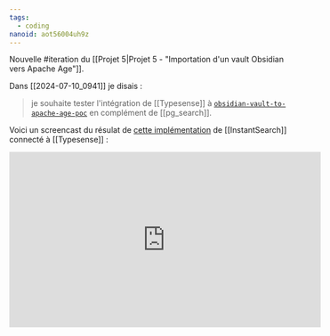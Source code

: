 ```yaml
---
tags:
  - coding
nanoid: aot56004uh9z
---
```

Nouvelle #iteration du [[Projet 5|Projet 5 - "Importation d'un vault Obsidian vers Apache Age"]].

Dans [[2024-07-10_0941]] je disais :

>  je souhaite tester l'intégration de [[Typesense]] à [`obsidian-vault-to-apache-age-poc`](https://github.com/stephane-klein/obsidian-vault-to-apache-age-poc) en complément de [[pg_search]].

Voici un screencast du résulat de [cette implémentation](https://github.com/stephane-klein/obsidian-vault-to-apache-age-poc/blob/typesense/instant-search/index.html) de [[InstantSearch]] connecté à [[Typesense]] :

<iframe width="560" height="315" src="https://www.youtube.com/embed/GGLB1MXgcgY?si=HvLDq-prLy8XpasT" title="YouTube video player" frameborder="0" allow="accelerometer; autoplay; clipboard-write; encrypted-media; gyroscope; picture-in-picture; web-share" referrerpolicy="strict-origin-when-cross-origin" allowfullscreen></iframe>
